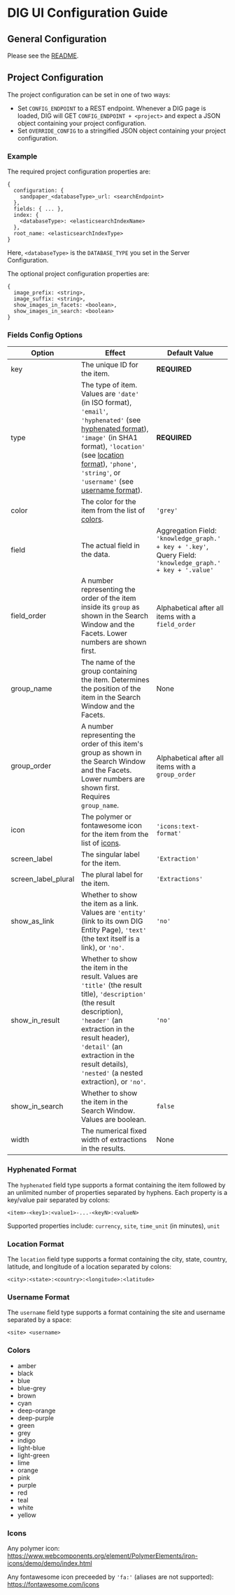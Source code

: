 # DIG UI Configuration Guide

## General Configuration

Please see the [README](https://github.com/NextCenturyCorporation/dig-ui#server-configuration-local).

## Project Configuration

The project configuration can be set in one of two ways:
- Set `CONFIG_ENDPOINT` to a REST endpoint.  Whenever a DIG page is loaded, DIG will GET `CONFIG_ENDPOINT + <project>` and expect a JSON object containing your project configuration.
- Set `OVERRIDE_CONFIG` to a stringified JSON object containing your project configuration.

### Example

The required project configuration properties are:

```
{
  configuration: {
    sandpaper_<databaseType>_url: <searchEndpoint>
  },
  fields: { ... },
  index: {
    <databaseType>: <elasticsearchIndexName>
  },
  root_name: <elasticsearchIndexType>
}
```

Here, `<databaseType>` is the `DATABASE_TYPE` you set in the Server Configuration.

The optional project configuration properties are:

```
{
  image_prefix: <string>,
  image_suffix: <string>,
  show_images_in_facets: <boolean>,
  show_images_in_search: <boolean>
}
```

### Fields Config Options

Option | Effect | Default Value
------ | ------ | -------------
key | The unique ID for the item. | **REQUIRED**
type | The type of item.  Values are `'date'` (in ISO format), `'email'`, `'hyphenated'` (see [hyphenated format](https://github.com/NextCenturyCorporation/dig-ui/blob/master/CONFIG_README.md#hyphenated-format)), `'image'` (in SHA1 format), `'location'` (see [location format](https://github.com/NextCenturyCorporation/dig-ui/blob/master/CONFIG_README.md#location-format)), `'phone'`, `'string'`, or `'username'` (see [username format](https://github.com/NextCenturyCorporation/dig-ui/blob/master/CONFIG_README.md#username-format)). | **REQUIRED**
color | The color for the item from the list of [colors](https://github.com/NextCenturyCorporation/dig-ui/blob/master/CONFIG_README.md#colors). | `'grey'`
field | The actual field in the data. | Aggregation Field:  `'knowledge_graph.' + key + '.key'`, <br> Query Field:  `'knowledge_graph.' + key + '.value'`
field_order | A number representing the order of the item inside its `group` as shown in the Search Window and the Facets.  Lower numbers are shown first. | Alphabetical after all items with a `field_order`
group_name | The name of the group containing the item.  Determines the position of the item in the Search Window and the Facets. | None
group_order | A number representing the order of this item's group as shown in the Search Window and the Facets.  Lower numbers are shown first.  Requires `group_name`. | Alphabetical after all items with a `group_order`
icon | The polymer or fontawesome icon for the item from the list of [icons](https://github.com/NextCenturyCorporation/dig-ui/blob/master/CONFIG_README.md#icons). | `'icons:text-format'`
screen_label | The singular label for the item. | `'Extraction'`
screen_label_plural | The plural label for the item. | `'Extractions'`
show_as_link | Whether to show the item as a link.  Values are `'entity'` (link to its own DIG Entity Page), `'text'` (the text itself is a link), or `'no'`. | `'no'`
show_in_result | Whether to show the item in the result.  Values are `'title'` (the result title), `'description'` (the result description), `'header'` (an extraction in the result header), `'detail'` (an extraction in the result details), `'nested'` (a nested extraction), or `'no'`. | `'no'`
show_in_search | Whether to show the item in the Search Window.  Values are boolean. | `false`
width | The numerical fixed width of extractions in the results. | None

### Hyphenated Format

The `hyphenated` field type supports a format containing the item followed by an unlimited number of properties separated by hyphens.  Each property is a key/value pair separated by colons:
```
<item>-<key1>:<value1>-...-<keyN>:<valueN>
```
Supported properties include:  `currency`, `site`, `time_unit` (in minutes), `unit`

### Location Format

The `location` field type supports a format containing the city, state, country, latitude, and longitude of a location separated by colons:
```
<city>:<state>:<country>:<longitude>:<latitude>
```

### Username Format

The `username` field type supports a format containing the site and username separated by a space:
```
<site> <username>
```

### Colors

- amber
- black
- blue
- blue-grey
- brown
- cyan
- deep-orange
- deep-purple
- green
- grey
- indigo
- light-blue
- light-green
- lime
- orange
- pink
- purple
- red
- teal
- white
- yellow

### Icons

Any polymer icon:  https://www.webcomponents.org/element/PolymerElements/iron-icons/demo/demo/index.html

Any fontawesome icon preceeded by `'fa:'` (aliases are not supported):  https://fontawesome.com/icons
